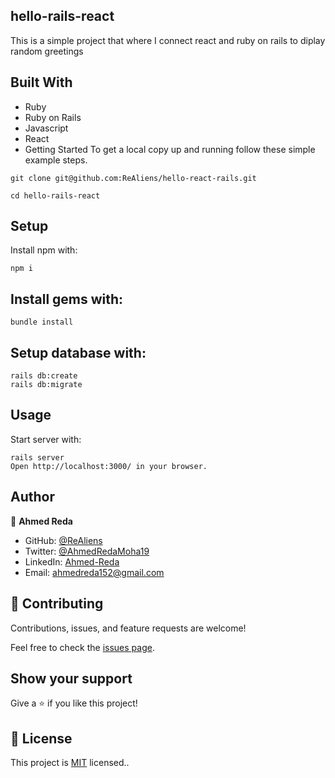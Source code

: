 ## hello-rails-react
This is a simple project that where I connect react and ruby on rails to diplay random greetings

## Built With
- Ruby
- Ruby on Rails
- Javascript
- React
- Getting Started
To get a local copy up and running follow these simple example steps.
```
git clone git@github.com:ReAliens/hello-react-rails.git

cd hello-rails-react
```

## Setup
Install npm with:
```
npm i
```

## Install gems with:
```
bundle install
```

## Setup database with:
```
rails db:create
rails db:migrate
```
## Usage

Start server with:
```
rails server
Open http://localhost:3000/ in your browser.
```

## Author
👤 **Ahmed Reda**

- GitHub: [@ReAliens](https://github.com/ReAliens)
- Twitter: [@AhmedRedaMoha19](https://twitter.com/AhmedRedaMoha19)
- LinkedIn: [Ahmed-Reda](https://www.linkedin.com/in/armali/)
- Email: ahmedreda152@gmail.com

## 🤝 Contributing

Contributions, issues, and feature requests are welcome!

Feel free to check the [issues page](../../issues/).

## Show your support

Give a ⭐️ if you like this project!

## 📝 License

This project is [MIT](./MIT.md) licensed..